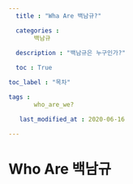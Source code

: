 ```yaml
---
  title : "Wha Are 백남규?" 

  categories : 
       백남규
   
  description : "백남규은 누구인가?"

  toc : True

toc_label : "목차"

tags : 
       who_are_we?

   last_modified_at : 2020-06-16

---
```


# Who Are 백남규






